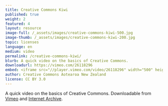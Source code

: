 ```yaml
---
title: Creative Commons Kiwi
published: true
weight: 2
featured: 4
layout: resource
image-full: /_assets/images/creative-commons-kiwi-500.jpg
image-thumb: /_assets/images/creative-commons-kiwi-200.jpg
topic: licenses
language: en
medium: video
permalink: /creative-commons-kiwi/
blurb: A quick video on the basics of Creative Commons.
downloadurl: https://vimeo.com/26118296
embed: <iframe src="//player.vimeo.com/video/26118296" width="500" height="281" frameborder="0" webkitallowfullscreen mozallowfullscreen allowfullscreen></iframe> <p><a href="https://vimeo.com/26118296">Creative Commons Kiwi</a> from <a href="http://web.archive.org/web/20140404034906/http://vimeo.com/25684782">CreativeCommons AotearoaNZ</a> on <a href="https://vimeo.com">Vimeo</a>.</p>
author: Creative Commons Aotearoa New Zealand
license: CC BY 3.0
---
```


A quick video on the basics of Creative Commons. Downloadable from [Vimeo](//vimeo.com/26118296) and [Internet Archive](//archive.org/details/CreativecommonsKiwi).
